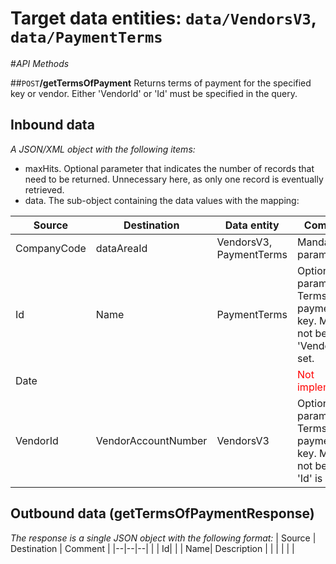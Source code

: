 # Target data entities: `data/VendorsV3`, `data/PaymentTerms`

#_API Methods_

##`POST`**/getTermsOfPayment**
Returns terms of payment for the specified key or vendor. Either 'VendorId' or 'Id' must be specified in the query.
## Inbound data
_A JSON/XML object with the following items:_
- maxHits. Optional parameter that indicates the number of records that need to be returned. Unnecessary here, as only one record is eventually retrieved.
- data. The sub-object containing the data values with the mapping:

| Source | Destination | Data entity | Comment |
|--|--|--|--|
| CompanyCode | dataAreaId | VendorsV3, PaymentTerms | Mandatory parameter |
| Id | Name | PaymentTerms | Optional parameter. Terms of payment key. Must not be set if 'VendorId' is set. |
| Date | | | <div style="color:red">Not implemented</div> |
| VendorId | VendorAccountNumber | VendorsV3 | Optional parameter. Terms of payment key. Must not be set if 'Id' is set. |

## Outbound data (getTermsOfPaymentResponse)
_The response is a single JSON object with the following format:_
| Source | Destination | Comment |
|--|--|--|
|  | Id| |
| Name| Description | |
|  |  | |